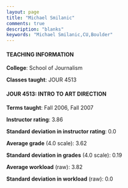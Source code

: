 ```yaml
---
layout: page
title: "Michael Smilanic" 
comments: true
description: "blanks"
keywords: "Michael Smilanic,CU,Boulder"
---
```

<head>
<script src="https://ajax.googleapis.com/ajax/libs/jquery/2.1.3/jquery.min.js"></script>
<script src="https://dl.dropboxusercontent.com/s/pc42nxpaw1ea4o9/highcharts.js?dl=0"></script>
<!-- <script src="../assets/js/highcharts.js"></script> -->
<style type="text/css">@font-face {
	font-family: "Bebas Neue";
	src: url(https://www.filehosting.org/file/details/544349/BebasNeue Regular.otf) format("opentype");
	}
	h1.Bebas { 
		font-family: "Bebas Neue", Verdana, Tahoma;
	}
</style>
</head>
	   
#### TEACHING INFORMATION

**College**: School of Journalism

**Classes taught**: JOUR 4513

#### JOUR 4513: INTRO TO ART DIRECTION

**Terms taught**: Fall 2006, Fall 2007

**Instructor rating**: 3.86

**Standard deviation in instructor rating**: 0.0

**Average grade** (4.0 scale): 3.62

**Standard deviation in grades** (4.0 scale): 0.19

**Average workload** (raw): 3.82

**Standard deviation in workload** (raw): 0.0

